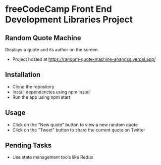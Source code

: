 # freeCodeCamp Front End Development Libraries Project

## Random Quote Machine

Displays a quote and its author on the screen.

- Project hosted at https://random-quote-machine-anandxs.vercel.app/

## Installation

- Clone the repository
- Install dependencies using npm install
- Run the app using npm start

## Usage

- Click on the "New quote" button to view a new random quote
- Click on the "Tweet" button to share the current quote on Twitter

## Pending Tasks

- Use state management tools like Redux
